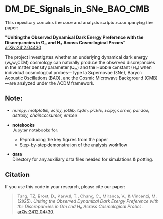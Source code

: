 # DM_DE_Signals_in_SNe_BAO_CMB

This repository contains the code and analysis scripts accompanying the paper:

**"Uniting the Observed Dynamical Dark Energy Preference with the Discrepancies in Ωₘ and H₀ Across Cosmological Probes"**  
[arXiv:2412.04430](https://arxiv.org/abs/2412.04430)


The project investigates whether an underlying dynamical dark energy (w₀wₐCDM) cosmology can naturally produce the observed discrepancies in the matter density parameter (Ωₘ) and the Hubble constant (H₀) when individual cosmological probes—Type Ia Supernovae (SNe), Baryon Acoustic Oscillations (BAO), and the Cosmic Microwave Background (CMB)—are analyzed under the ΛCDM framework.


##  Note:
- _numpy, matplotlib, scipy, joblib, tqdm, pickle, scipy, corner, pandas, astropy, chainconsumer, emcee_

- **notebooks**  
  Jupyter notebooks for:
  - Reproducing the key figures from the paper
  - Step-by-step demonstration of the analysis workflow

- **data**  
  Directory for any auxiliary data files needed for simulations & plotting.

## Citation

If you use this code in your research, please cite our paper:

> Tang, TZ, Brout, D., Karwal, T., Chang, C., Miranda, V., & Vincenzi, M. (2025). *Uniting the Observed Dynamical Dark Energy Preference with the Discrepancies in Ωm and H₀ Across Cosmological Probes*. [arXiv:2412.04430](https://arxiv.org/abs/2412.04430).
